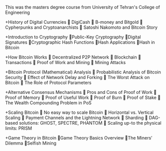 This was the masters degree course from University of Tehran's College of Engineering

+History of Digital Currencies
 DigiCash
 B-money and Bitgold
 Cypherpunks and Cryptoanarchists  Satoshi Nakomoto and Bitcoin Story

+Introduction to Cryptography
Public-Key Cryptography Digital Signatures Cryptographic Hash Functions Hash Applications
Hash in Bitcoin

+How Bitcoin Works
 Decentralized P2P Network  Blockchain
 Transactions
 Proof of Work and Mining  Mining Attacks

+Bitcoin Protocol 
  (Mathematical) Analysis  Probabilistic Analysis of Bitcoin Security
 Effect of Network Delay and Forking  The Worst Attack on Bitcoin
 The Role of Protocol Parameters

+Alternative Consensus
  Mechanisms
 Pros and Cons of Proof of Work  Proof of Memory
 Proof of Useful Work
 Proof of Burn
 Proof of Stake
 The Wealth Compounding Problem in PoS

+Scaling Bitcoin
 No easy way to scale Bitcoin
 Horizontal vs. Vertical Scaling
 Payment Channels and the Lightning Network
 Sharding
 DAG-based solutions: GHOST, SPECTRE, PHANTOM  Scaling up-to the physical limits: PRISM

+Game Theory in Bitcoin
Game Theory Basics Overview The Miners’ Dilemma Selfish Mining
